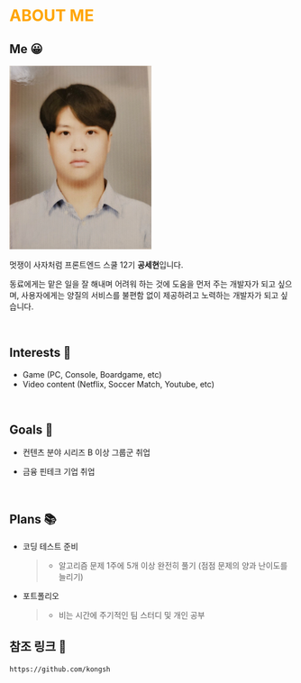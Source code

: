 # <span style="color:orange"> ABOUT ME </span>

## Me 😀

<img src="./images/me.jpg" width="50%" height="50%">

멋쟁이 사자처럼 프론트엔드 스쿨 12기 **공세현**입니다.

동료에게는 맡은 일을 잘 해내며 어려워 하는 것에 도움을 먼저 주는 개발자가 되고 싶으며, 사용자에게는 양질의 서비스를 불편함 없이 제공하려고 노력하는 개발자가 되고 싶습니다.

<br>

## Interests 👀

- Game (PC, Console, Boardgame, etc)
- Video content (Netflix, Soccer Match, Youtube, etc)

<br>

## Goals 🚩

- 컨텐츠 분야 시리즈 B 이상 그룹군 취업

- 금융 핀테크 기업 취업

<br>

## Plans 📚

- 코딩 테스트 준비
  > - 알고리즘 문제 1주에 5개 이상 완전히 풀기 (점점 문제의 양과 난이도를 늘리기)
- 포트폴리오
  > - 비는 시간에 주기적인 팀 스터디 및 개인 공부

## 참조 링크 🔗

`https://github.com/kongsh`
